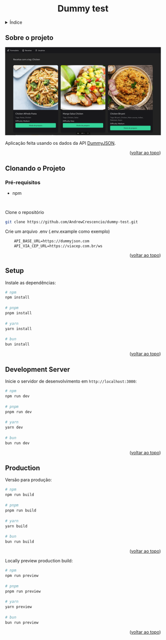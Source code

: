 <a name="readme-top"></a>

<div align="center">
  <h1 align="center">Dummy test</h1>
</div>

<details>
  <summary>Índice</summary>
  <ol>
    <li>
      <a href="#sobre-o-projeto">Sobre o projeto</a>
    </li>
    <li>
      <a href="#clonando-o-projeto">Clonando o Projeto</a>
      <ul>
        <li><a href="#pré-requisitos">Pré-requisitos</a></li>
      </ul>
    </li>
    <li>
      <a href="#setup">Setup</a>
      <ul>
        <li><a href="#development-server">Development Server</a></li>
        <li><a href="#production">Production</a></li>
      </ul>
    </li>
  </ol>
</details>

## Sobre o projeto

[![Preview][product-screenshot]]()

Aplicação feita usando os dados da API [DummyJSON](https://dummyjson.com/).

<p align="right">(<a href="#readme-top">voltar ao topo</a>)</p>

## Clonando o Projeto

### Pré-requisitos

- npm

<br/>

Clone o repositório

```bash
git clone https://github.com/AndrewCrescencio/dummy-test.git
```

Crie um arquivo .env (.env.example como exemplo)

```env
    API_BASE_URL=https://dummyjson.com
    API_VIA_CEP_URL=https://viacep.com.br/ws
```

<p align="right">(<a href="#readme-top">voltar ao topo</a>)</p>

## Setup

Instale as dependências:

```bash
# npm
npm install

# pnpm
pnpm install

# yarn
yarn install

# bun
bun install
```

<p align="right">(<a href="#readme-top">voltar ao topo</a>)</p>

## Development Server

Inicie o servidor de desenvolvimento em `http://localhost:3000`:

```bash
# npm
npm run dev

# pnpm
pnpm run dev

# yarn
yarn dev

# bun
bun run dev
```

<p align="right">(<a href="#readme-top">voltar ao topo</a>)</p>

## Production

Versão para produção:

```bash
# npm
npm run build

# pnpm
pnpm run build

# yarn
yarn build

# bun
bun run build
```

<p align="right">(<a href="#readme-top">voltar ao topo</a>)</p>

Locally preview production build:

```bash
# npm
npm run preview

# pnpm
pnpm run preview

# yarn
yarn preview

# bun
bun run preview
```

<p align="right">(<a href="#readme-top">voltar ao topo</a>)</p>

[product-screenshot]: /public/preview.png

